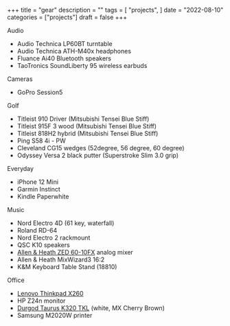 +++
title = "gear"
description = ""
tags = [
    "projects",
]
date = "2022-08-10"
categories = ["projects"]
draft = false
+++

Audio
- Audio Technica LP60BT turntable
- Audio Technica ATH-M40x headphones
- Fluance Ai40 Bluetooth speakers
- TaoTronics SoundLiberty 95 wireless earbuds

Cameras
- GoPro Session5

Golf
- Titleist 910 Driver (Mitsubishi Tensei Blue Stiff)
- Titleist 915F 3 wood (Mitsubishi Tensei Blue Stiff)
- Titleist 818H2  hybrid (Mitsubishi Tensei Blue Stiff)
- Ping S58 4i - PW
- Cleveland CG15 wedges (52degree, 56 degree, 60 degree)
- Odyssey Versa 2 black putter (Superstroke Slim 3.0 grip)

Everyday
- iPhone 12 Mini
- Garmin Instinct
- Kindle Paperwhite

Music
- Nord Electro 4D (61 key, waterfall)
- Roland RD-64
- Nord Electro 2 rackmount
- QSC K10 speakers
- [Allen & Heath ZED 60-10FX](https://www.amazon.ca/Allen-Heath-Multi-Purpose-6-Channel-Connectivity/dp/B009G1SHS6/ref=sr_1_1?dchild=1&keywords=allen+heath+zed60+10fx&qid=1598399699&sr=8-1) analog mixer
- Allen & Heath MixWizard3 16:2
- K&M Keyboard Table Stand (18810)

Office
- [Lenovo Thinkpad X260](https://www.lenovo.com/ca/en/laptops/thinkpad/thinkpad-x/ThinkPad-X260/p/22TP2TX2600)
- HP Z24n monitor
- [Durgod Taurus K320 TKL](https://www.amazon.ca/dp/B07B8DS585/ref=twister_B07HLSXSJK?_encoding=UTF8&psc=1) (white, MX Cherry Brown)
- Samsung M2020W printer
